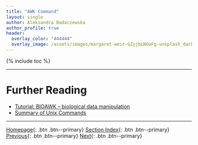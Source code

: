 ```yaml
---
title: "AWK Command"
layout: single
author: Aleksandra Badaczewska
author_profile: true
header:
  overlay_color: "444444"
  overlay_image: /assets/images/margaret-weir-GZyjbLNOaFg-unsplash_dark.jpg
---
```


{% include toc %}








___
# Further Reading
* [Tutorial: BIOAWK – biological data manipulation](03D-tutorial-unix-bioawk.md)
* [Summary of Unix Commands](04-unix-cheat-sheet.md)

___

[Homepage](../index.md){: .btn  .btn--primary}
[Section Index](00-IntroToCommandLine-LandingPage.md){: .btn  .btn--primary}
[Previous](03B-tutorial-unix-sed.md){: .btn  .btn--primary}
[Next](03D-tutorial-unix-bioawk.md){: .btn  .btn--primary}
